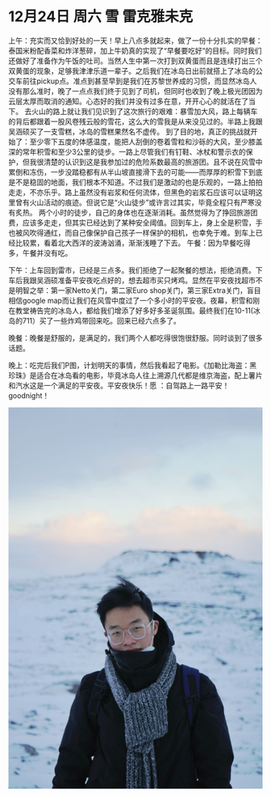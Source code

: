 # 12月24日 周六 雪 雷克雅未克

上午：充实而又恰到好处的一天！早上八点多就起来，做了一份十分扎实的早餐：泰国米粉配香菜和炸洋葱碎，加上牛奶真的实现了“早餐要吃好”的目标。同时我们还做好了准备作为午饭的吐司。当然人生中第一次打到双黄蛋而且是连续打出三个双黄蛋的现象，足够我津津乐道一辈子。之后我们在冰岛日出前就搭上了冰岛的公交车前往pickup点。准点到甚至早到是我们在苏黎世养成的习惯，而显然冰岛人没有那么准时，晚了一点点我们终于见到了司机，但同时也收到了晚上极光团因为云层太厚而取消的通知。心态好的我们并没有过多在意，开开心心的就活在了当下。
去火山的路上就让我们见识到了这次旅行的艰难：暴雪加大风，路上每辆车的背后都跟着一股风卷残云般的雪花，这么大的雪我是从来没见过的。半路上我跟吴涵硕买了一支雪糕，冰岛的雪糕果然名不虚传。
到了目的地，真正的挑战就开始了：至少零下五度的体感温度，能把人刮倒的卷着雪粒和沙砾的大风，至少膝盖深的常年积雪和至少3公里的徒步。一路上尽管我们有钉鞋、冰杖和警示衣的保护，但我很清楚的认识到这是我参加过的危险系数最高的旅游团。且不说在风雪中累倒和冻伤，一步没踏稳都有从半山坡直接滑下去的可能——而厚厚的积雪下到底是不是稳固的地面，我们根本不知道。不过我们是激动的也是乐观的，一路上拍拍走走，不亦乐乎。路上虽然没有岩浆和任何流体，但黑色的岩浆石应该可以证明这里曾有火山活动的痕迹。但说它是“火山徒步”或许言过其实，毕竟全程只有严寒没有炙热。
两个小时的徒步，自己的身体也在逐渐消耗。虽然觉得为了挣回旅游团费，应该多走走，但其实已经达到了某种安全阈值。回到车上，身上全是积雪，手也被风吹得通红，而自己像保护自己孩子一样保护的相机，也幸免于难。到车上已经比较累，看着北大西洋的波涛汹涌，渐渐浅睡了下去。
午餐：因为早餐吃得多，午餐并没有吃。

下午：上车回到雷市，已经是三点多。我们拒绝了一起聚餐的想法，拒绝消费。下车后我跟吴涵硕准备平安夜吃点好的，想去超市买只烤鸡。显然在平安夜找超市不是明智之举：第一家Netto关门，第二家Euro shop关门，第三家Extra关门，盲目相信google map而让我们在风雪中度过了一个多小时的平安夜。夜幕，积雪和刚在教堂祷告完的冰岛人，都给我们增添了好多好多圣诞氛围。最终我们在10-11(冰岛的711）买了一些炸鸡带回来吃。回来已经六点多了。

晚餐：晚餐是舒服的，是满足的，我们两个人都吃得很饱很舒服。同时谈到了很多话题。

晚上：吃完后我们P图，计划明天的事情，然后我看起了电影。《加勒比海盗：黑珍珠》是适合在冰岛看的电影，毕竟冰岛人往上溯源几代都是维京海盗，配上薯片和汽水这是一个满足的平安夜。平安夜快乐！愿 ：自驾路上一路平安！goodnight！


![image](images\\63a7a4006778ff7cb3072106.jpg)




